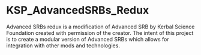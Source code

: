 KSP_AdvancedSRBs_Redux
======================

Advanced SRBs redux is a modification of Advanced SRB by Kerbal Science Foundation created with permission of the creator. The intent of this project is to create a modular version of Advanced SRBs which allows for integration with other mods and technologies.
